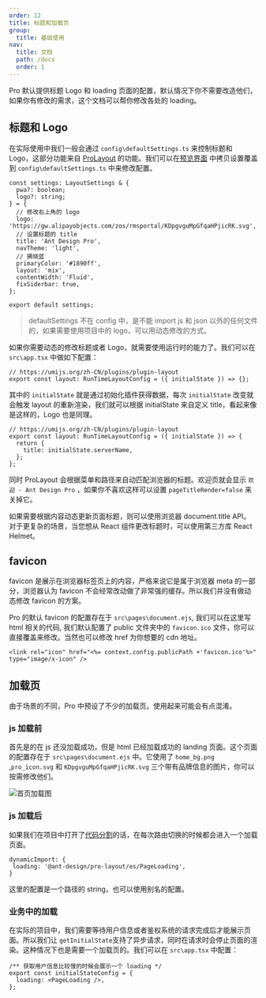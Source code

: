 ```yaml
---
order: 12
title: 标题和加载页
group:
  title: 基础使用
nav:
  title: 文档
  path: /docs
  order: 1
---
```


Pro 默认提供标题 Logo 和 loading 页面的配置，默认情况下你不需要改造他们，如果你有修改的需求，这个文档可以帮你修改各处的 loading。

## 标题和 Logo

在实际使用中我们一般会通过 `config\defaultSettings.ts` 来控制标题和 Logo，这部分功能来自 [ProLayout](https://procomponents.ant.design/components/layout) 的功能。我们可以在[预览界面](https://preview.pro.ant.design/) 中拷贝设置覆盖到 `config\defaultSettings.ts` 中来修改配置。

```tsx | pure
const settings: LayoutSettings & {
  pwa?: boolean;
  logo?: string;
} = {
  // 修改右上角的 logo
  logo: 'https://gw.alipayobjects.com/zos/rmsportal/KDpgvguMpGfqaHPjicRK.svg',
  // 设置标题的 title
  title: 'Ant Design Pro',
  navTheme: 'light',
  // 拂晓蓝
  primaryColor: '#1890ff',
  layout: 'mix',
  contentWidth: 'Fluid',
  fixSiderbar: true,
};

export default settings;
```

> defaultSettings 不在 config 中，是不能 import js 和 json 以外的任何文件的，如果需要使用项目中的 logo，可以用动态修改的方式。

如果你需要动态的修改标题或者 Logo，就需要使用运行时的能力了。我们可以在 `src\app.tsx` 中做如下配置：

```tsx | pure
// https://umijs.org/zh-CN/plugins/plugin-layout
export const layout: RunTimeLayoutConfig = ({ initialState }) => {};
```

其中的 `initialState` 就是通过初始化插件获得数据，每次 `initialState` 改变就会触发 layout 的重新渲染，我们就可以根据 initialState 来自定义 title，看起来像是这样的，Logo 也是同理。

```tsx | pure
// https://umijs.org/zh-CN/plugins/plugin-layout
export const layout: RunTimeLayoutConfig = ({ initialState }) => {
  return {
    title: initialState.serverName,
  };
};
```

同时 ProLayout 会根据菜单和路径来自动匹配浏览器的标题。欢迎页就会显示 `欢迎 - Ant Design Pro` ，如果你不喜欢这样可以设置 `pageTitleRender=false` 来关掉它。

如果需要根据内容动态更新页面标题，则可以使用浏览器 document.title API。 对于更复杂的场景，当您想从 React 组件更改标题时，可以使用第三方库 React Helmet。

## favicon

favicon 是展示在浏览器标签页上的内容，严格来说它是属于浏览器 meta 的一部分，浏览器认为 favicon 不会经常改动做了非常强的缓存。所以我们并没有做动态修改 favicon 的方案。

Pro 的默认 favicon 的配置存在于 `src\pages\document.ejs`, 我们可以在这里写 html 相关的代码, 我们默认配置了 public 文件夹中的 `favicon.ico` 文件，你可以直接覆盖来修改。当然也可以修改 href 为你想要的 cdn 地址。

```tsx | pure
<link rel="icon" href="<%= context.config.publicPath +'favicon.ico'%>" type="image/x-icon" />
```

## 加载页

由于场景的不同，Pro 中预设了不少的加载页。使用起来可能会有点混淆。

### js 加载前

首先是的在 js 还没加载成功，但是 html 已经加载成功的 landing 页面。这个页面的配置存在于 `src\pages\document.ejs` 中。它使用了 `home_bg.png` ,`pro_icon.svg` 和 `KDpgvguMpGfqaHPjicRK.svg` 三个带有品牌信息的图片，你可以按需修改他们。

![首页加载图](https://gw.alipayobjects.com/zos/antfincdn/xp9h2lyw8d/500D5525-C5A4-4ce8-9CB3-B76D14B50B98.png)

### js 加载后

如果我们在项目中打开了[代码分割](https://umijs.org/zh-CN/config#dynamicimport)的话，在每次路由切换的时候都会进入一个加载页面。

```tsx | pure
dynamicImport: {
 loading: '@ant-design/pro-layout/es/PageLoading',
}
```

这里的配置是一个路径的 string，也可以使用别名的配置。

### 业务中的加载

在实际的项目中，我们需要等待用户信息或者鉴权系统的请求完成后才能展示页面。所以我们让 `getInitialState`支持了异步请求，同时在请求时会停止页面的渲染。这种情况下也是需要一个加载页的。我们可以在 `src\app.tsx` 中配置：

```tsx | pure
/** 获取用户信息比较慢的时候会展示一个 loading */
export const initialStateConfig = {
  loading: <PageLoading />,
};
```
